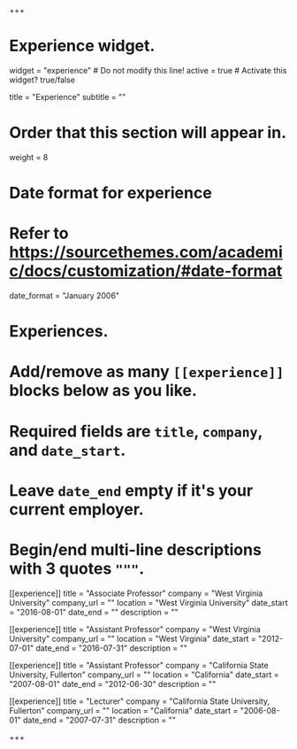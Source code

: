 +++
# Experience widget.
widget = "experience"  # Do not modify this line!
active = true  # Activate this widget? true/false

title = "Experience"
subtitle = ""

# Order that this section will appear in.
weight = 8

# Date format for experience
#   Refer to https://sourcethemes.com/academic/docs/customization/#date-format
date_format = "January 2006"

# Experiences.
#   Add/remove as many `[[experience]]` blocks below as you like.
#   Required fields are `title`, `company`, and `date_start`.
#   Leave `date_end` empty if it's your current employer.
#   Begin/end multi-line descriptions with 3 quotes `"""`.
[[experience]]
  title = "Associate Professor"
  company = "West Virginia University"
  company_url = ""
  location = "West Virginia University"
  date_start = "2016-08-01"
  date_end = ""
  description = ""

[[experience]]
  title = "Assistant Professor"
  company = "West Virginia University"
  company_url = ""
  location = "West Virginia"
  date_start = "2012-07-01"
  date_end = "2016-07-31"
  description = ""

[[experience]]
  title = "Assistant Professor"
  company = "California State University, Fullerton"
  company_url = ""
  location = "California"
  date_start = "2007-08-01"
  date_end = "2012-06-30"
  description = ""

[[experience]]
  title = "Lecturer"
  company = "California State University, Fullerton"
  company_url = ""
  location = "California"
  date_start = "2006-08-01"
  date_end = "2007-07-31"
  description = ""

+++
